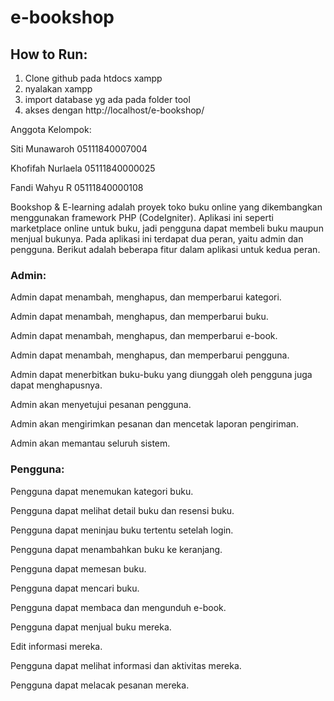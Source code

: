 # e-bookshop

## How to Run:
1. Clone github pada htdocs xampp
2. nyalakan xampp
3. import database yg ada pada folder tool
4. akses dengan http://localhost/e-bookshop/

Anggota Kelompok:

Siti Munawaroh 05111840007004

Khofifah Nurlaela 05111840000025

Fandi Wahyu R 05111840000108

Bookshop & E-learning adalah proyek toko buku online yang dikembangkan menggunakan framework PHP (CodeIgniter). Aplikasi ini seperti marketplace online untuk buku, jadi pengguna dapat membeli buku maupun menjual bukunya. Pada aplikasi ini terdapat dua peran, yaitu admin dan pengguna. Berikut adalah beberapa fitur dalam aplikasi untuk kedua peran.

### Admin:

Admin dapat menambah, menghapus, dan memperbarui kategori.

Admin dapat menambah, menghapus, dan memperbarui buku.

Admin dapat menambah, menghapus, dan memperbarui e-book.

Admin dapat menambah, menghapus, dan memperbarui pengguna.

Admin dapat menerbitkan buku-buku yang diunggah oleh pengguna juga dapat menghapusnya.

Admin akan menyetujui pesanan pengguna.

Admin akan mengirimkan pesanan dan mencetak laporan pengiriman.

Admin akan memantau seluruh sistem.

### Pengguna:
Pengguna dapat menemukan kategori buku.

Pengguna dapat melihat detail buku dan resensi buku.

Pengguna dapat meninjau buku tertentu setelah login.

Pengguna dapat menambahkan buku ke keranjang.

Pengguna dapat memesan buku.

Pengguna dapat mencari buku.

Pengguna dapat membaca dan mengunduh e-book.

Pengguna dapat menjual buku mereka.

Edit informasi mereka.

Pengguna dapat melihat informasi dan aktivitas mereka.

Pengguna dapat melacak pesanan mereka.